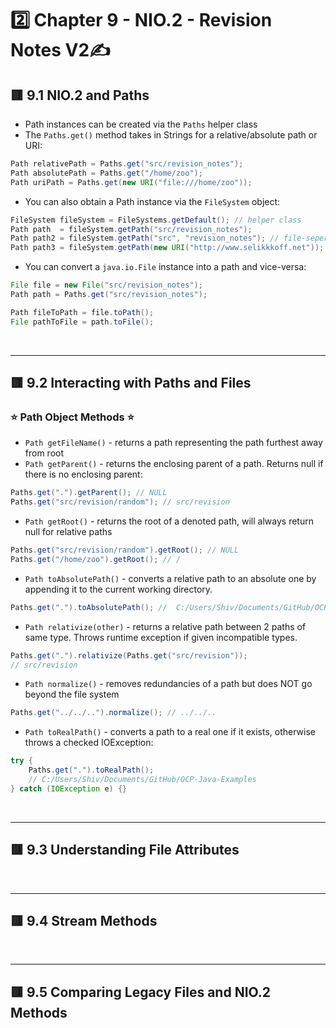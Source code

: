 <link href="../../styles.css" rel="stylesheet"></link>

# 2️⃣ Chapter 9 - NIO.2 - Revision Notes V2✍️

## 🟥 9.1 NIO.2 and Paths
* Path instances can be created via the `Paths` helper class
* The `Paths.get()` method takes in Strings for a relative/absolute path or URI:
```java
Path relativePath = Paths.get("src/revision_notes");
Path absolutePath = Paths.get("/home/zoo");
Path uriPath = Paths.get(new URI("file:///home/zoo"));
```
* You can also obtain a Path instance via the `FileSystem` object:
```java
FileSystem fileSystem = FileSystems.getDefault(); // helper class
Path path  = fileSystem.getPath("src/revision_notes");
Path path2 = fileSystem.getPath("src", "revision_notes"); // file-seperator automatically inserted
Path path3 = fileSystem.getPath(new URI("http://www.selikkkoff.net")); 
```
* You can convert a `java.io.File` instance into a path and vice-versa:
```java
File file = new File("src/revision_notes");
Path path = Paths.get("src/revision_notes");

Path fileToPath = file.toPath();
File pathToFile = path.toFile();
```


<br><hr>

## 🟥 9.2 Interacting with Paths and Files

### ⭐ Path Object Methods ⭐
* `Path getFileName()` - returns a path representing the path furthest away from root
* `Path getParent()` - returns the enclosing parent of a path. Returns null if there is no enclosing parent:
```java
Paths.get(".").getParent(); // NULL
Paths.get("src/revision/random"); // src/revision
```
* `Path getRoot()` - returns the root of a denoted path, will always return null for relative paths
```java
Paths.get("src/revision/random").getRoot(); // NULL
Paths.get("/home/zoo").getRoot(); // /
```
* `Path toAbsolutePath()` - converts a relative path to an absolute one by appending it to the current working directory. 
```java
Paths.get(".").toAbsolutePath(); //  C:/Users/Shiv/Documents/GitHub/OCP-Java-Examples/.
```
* `Path relativize(other)` - returns a relative path between 2 paths of same type. Throws runtime exception if given incompatible types.
```java
Paths.get(".").relativize(Paths.get("src/revision"));
// src/revision
```
* `Path normalize()` - removes redundancies of a path but does NOT go beyond the file system
```java
Paths.get("../../..").normalize(); // ../../..
```
* `Path toRealPath()` - converts a path to a real one if it exists, otherwise throws a checked IOException:
```java
try {
	Paths.get(".").toRealPath();
	// C:/Users/Shiv/Documents/GitHub/OCP-Java-Examples
} catch (IOException e) {}
```

<br><hr>

## 🟥 9.3 Understanding File Attributes




<br><hr>

## 🟥 9.4 Stream Methods



<br><hr>

## 🟥 9.5 Comparing Legacy Files and NIO.2 Methods
